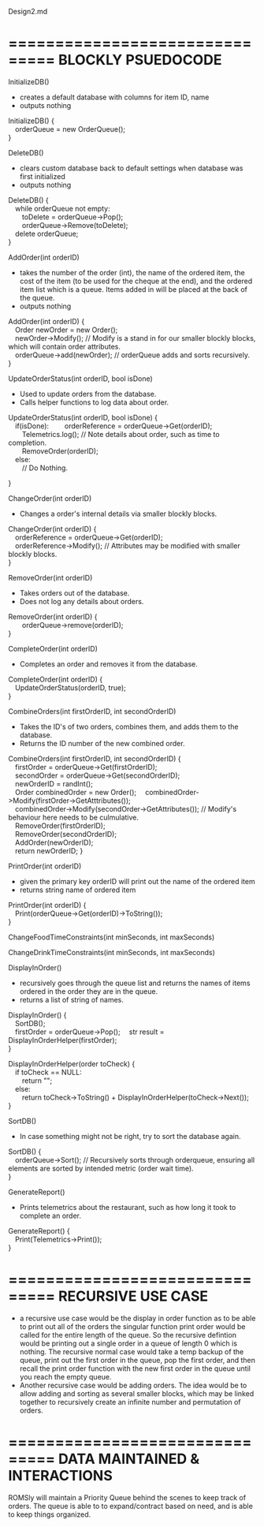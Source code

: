 Design2.md

===============================
BLOCKLY PSUEDOCODE
===============================

InitializeDB()
- creates a default database with columns for item ID, name
- outputs nothing

InitializeDB() { <br>
&emsp;orderQueue = new OrderQueue(); <br>
} 

DeleteDB()
- clears custom database back to default settings when database was first initialized
- outputs nothing

DeleteDB() { <br>
&emsp;while orderQueue not empty: <br>
&emsp;&emsp;toDelete = orderQueue->Pop(); <br>
&emsp;&emsp;orderQueue->Remove(toDelete); <br>
&emsp;delete orderQueue; <br>
}

AddOrder(int orderID) 
- takes the number of the order (int), the name of the ordered item, the cost of the item (to be used for the cheque at the end), and the ordered item list which is a queue. Items added in will be placed at the back of the queue.
- outputs nothing

AddOrder(int orderID) { <br>
&emsp;Order newOrder = new Order(); <br>
&emsp;newOrder->Modify(); // Modify is a stand in for our smaller blockly blocks, which will contain order attributes. <br>
&emsp;orderQueue->add(newOrder); // orderQueue adds and sorts recursively. <br>
}

UpdateOrderStatus(int orderID, bool isDone)
- Used to update orders from the database. 
- Calls helper functions to log data about order.

UpdateOrderStatus(int orderID, bool isDone) { <br>
&emsp;if(isDone):
&emsp;&emsp;orderReference = orderQueue->Get(orderID); <br>
&emsp;&emsp;Telemetrics.log(); // Note details about order, such as time to completion. <br>
&emsp;&emsp;RemoveOrder(orderID); <br>
&emsp;else: <br>
&emsp;&emsp;// Do Nothing. <br>

}

ChangeOrder(int orderID)
- Changes a order's internal details via smaller blockly blocks.

ChangeOrder(int orderID) { <br>
&emsp;orderReference = orderQueue->Get(orderID); <br>
&emsp;orderReference->Modify(); // Attributes may be modified with smaller blockly blocks. <br>
}


RemoveOrder(int orderID)
- Takes orders out of the database.
- Does not log any details about orders.

RemoveOrder(int orderID) { <br>
&emsp;&emsp;orderQueue->remove(orderID); <br>
}

CompleteOrder(int orderID)
- Completes an order and removes it from the database.

CompleteOrder(int orderID) { <br>
&emsp;UpdateOrderStatus(orderID, true); <br>
}

CombineOrders(int firstOrderID, int secondOrderID)
- Takes the ID's of two orders, combines them, and adds them to the database.
- Returns the ID number of the new combined order.

CombineOrders(int firstOrderID, int secondOrderID) { <br>
&emsp;firstOrder = orderQueue->Get(firstOrderID); <br>
&emsp;secondOrder = orderQueue->Get(secondOrderID); <br>
&emsp;newOrderID = randInt(); <br>
&emsp;Order combinedOrder = new Order();
&emsp;combinedOrder->Modify(firstOrder->GetAtttributes()); <br>
&emsp;combinedOrder->Modify(secondOrder->GetAttributes()); // Modify's behaviour here needs to be culmulative. <br>
&emsp;RemoveOrder(firstOrderID); <br>
&emsp;RemoveOrder(secondOrderID); <br>
&emsp;AddOrder(newOrderID); <br>
&emsp;return newOrderID;
}

PrintOrder(int orderID)
- given the primary key orderID will print out the name of the ordered item
- returns string name of ordered item

PrintOrder(int orderID) { <br>
&emsp;Print(orderQueue->Get(orderID)->ToString()); <br>
}

ChangeFoodTimeConstraints(int minSeconds, int maxSeconds)


ChangeDrinkTimeConstraints(int minSeconds, int maxSeconds)


DisplayInOrder()
- recursively goes through the queue list and returns the names of items ordered in the order they are in the queue.
- returns a list of string of names.

DisplayInOrder() { <br>
&emsp;SortDB(); <br>
&emsp;firstOrder = orderQueue->Pop();
&emsp;str result = DisplayInOrderHelper(firstOrder); <br>
}

DisplayInOrderHelper(order toCheck) { <br>
&emsp;if toCheck == NULL: <br>
&emsp;&emsp;return ""; <br>
&emsp;else: <br>
&emsp;&emsp;return toCheck->ToString() + DisplayInOrderHelper(toCheck->Next()); <br>
}

SortDB()
- In case something might not be right, try to sort the database again.

SortDB() { <br>
&emsp;orderQueue->Sort(); // Recursively sorts through orderqueue, ensuring all elements are sorted by intended metric (order wait time). <br>
}

GenerateReport()
- Prints telemetrics about the restaurant, such as how long it took to complete an order.

GenerateReport() { <br>
&emsp;Print(Telemetrics->Print()); <br>
}

===============================
RECURSIVE USE CASE
===============================

- a recursive use case would be the display in order function as to be able to print out all of the orders the singular function print order would be called for the entire length of the queue. So the recursive defintion would be printing out a single order in a queue of length 0 which is nothing. The recursive normal case would take a temp backup of the queue, print out the first order in  the queue, pop the first order, and then recall the print order function with the new first order in the queue until you reach the empty queue.
- Another recursive case would be adding orders. The idea would be to allow adding and sorting as several smaller blocks, which may be linked together to recursively create an infinite number and permutation of orders.

===============================
DATA MAINTAINED & INTERACTIONS
===============================

ROMSly will maintain a Priority Queue behind the scenes to keep track of orders. The queue is able to to expand/contract based on need, and is able to keep things organized.
